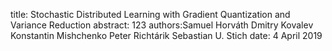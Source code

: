 title: Stochastic Distributed Learning with Gradient Quantization and Variance Reduction
abstract: 123
authors:Samuel Horv&aacute;th
        Dmitry Kovalev
        Konstantin Mishchenko
        Peter Richt&aacute;rik
        Sebastian U. Stich
date: 4 April 2019